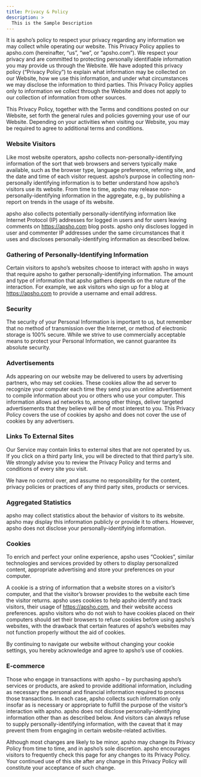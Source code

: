 ```yaml
---
title: Privacy & Policy
description: >
  This is the Sample Description
---
```


It is apsho’s policy to respect your privacy regarding any information we may collect while operating our website. This Privacy Policy applies to apsho.com (hereinafter, “us”, “we”, or “apsho.com”). We respect your privacy and are committed to protecting personally identifiable information you may provide us through the Website. We have adopted this privacy policy (“Privacy Policy”) to explain what information may be collected on our Website, how we use this information, and under what circumstances we may disclose the information to third parties. This Privacy Policy applies only to information we collect through the Website and does not apply to our collection of information from other sources.

This Privacy Policy, together with the Terms and conditions posted on our Website, set forth the general rules and policies governing your use of our Website. Depending on your activities when visiting our Website, you may be required to agree to additional terms and conditions.

### Website Visitors

Like most website operators, apsho collects non-personally-identifying information of the sort that web browsers and servers typically make available, such as the browser type, language preference, referring site, and the date and time of each visitor request. apsho’s purpose in collecting non-personally identifying information is to better understand how apsho’s visitors use its website. From time to time, apsho may release non-personally-identifying information in the aggregate, e.g., by publishing a report on trends in the usage of its website.

apsho also collects potentially personally-identifying information like Internet Protocol (IP) addresses for logged in users and for users leaving comments on https://apsho.com blog posts. apsho only discloses logged in user and commenter IP addresses under the same circumstances that it uses and discloses personally-identifying information as described below.

### Gathering of Personally-Identifying Information

Certain visitors to apsho’s websites choose to interact with apsho in ways that require apsho to gather personally-identifying information. The amount and type of information that apsho gathers depends on the nature of the interaction. For example, we ask visitors who sign up for a blog at https://apsho.com to provide a username and email address.

### Security

The security of your Personal Information is important to us, but remember that no method of transmission over the Internet, or method of electronic storage is 100% secure. While we strive to use commercially acceptable means to protect your Personal Information, we cannot guarantee its absolute security.

### Advertisements

Ads appearing on our website may be delivered to users by advertising partners, who may set cookies. These cookies allow the ad server to recognize your computer each time they send you an online advertisement to compile information about you or others who use your computer. This information allows ad networks to, among other things, deliver targeted advertisements that they believe will be of most interest to you. This Privacy Policy covers the use of cookies by apsho and does not cover the use of cookies by any advertisers.

### Links To External Sites

Our Service may contain links to external sites that are not operated by us. If you click on a third party link, you will be directed to that third party’s site. We strongly advise you to review the Privacy Policy and terms and conditions of every site you visit.

We have no control over, and assume no responsibility for the content, privacy policies or practices of any third party sites, products or services.

### Aggregated Statistics

apsho may collect statistics about the behavior of visitors to its website. apsho may display this information publicly or provide it to others. However, apsho does not disclose your personally-identifying information.

### Cookies

To enrich and perfect your online experience, apsho uses “Cookies”, similar technologies and services provided by others to display personalized content, appropriate advertising and store your preferences on your computer.

A cookie is a string of information that a website stores on a visitor’s computer, and that the visitor’s browser provides to the website each time the visitor returns. apsho uses cookies to help apsho identify and track visitors, their usage of https://apsho.com, and their website access preferences. apsho visitors who do not wish to have cookies placed on their computers should set their browsers to refuse cookies before using apsho’s websites, with the drawback that certain features of apsho’s websites may not function properly without the aid of cookies.

By continuing to navigate our website without changing your cookie settings, you hereby acknowledge and agree to apsho’s use of cookies.

### E-commerce

Those who engage in transactions with apsho – by purchasing apsho’s services or products, are asked to provide additional information, including as necessary the personal and financial information required to process those transactions. In each case, apsho collects such information only insofar as is necessary or appropriate to fulfill the purpose of the visitor’s interaction with apsho. apsho does not disclose personally-identifying information other than as described below. And visitors can always refuse to supply personally-identifying information, with the caveat that it may prevent them from engaging in certain website-related activities.

Although most changes are likely to be minor, apsho may change its Privacy Policy from time to time, and in apsho’s sole discretion. apsho encourages visitors to frequently check this page for any changes to its Privacy Policy. Your continued use of this site after any change in this Privacy Policy will constitute your acceptance of such change.
